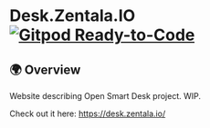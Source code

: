 # Desk.Zentala.IO [![Gitpod Ready-to-Code](https://img.shields.io/badge/Gitpod-ready--to--code-blue?logo=gitpod)](https://gitpod.io/#https://github.com/zentala/desk.zentala.io)

## 🌍 Overview
Website describing Open Smart Desk project. WIP.

Check out it here: https://desk.zentala.io/
